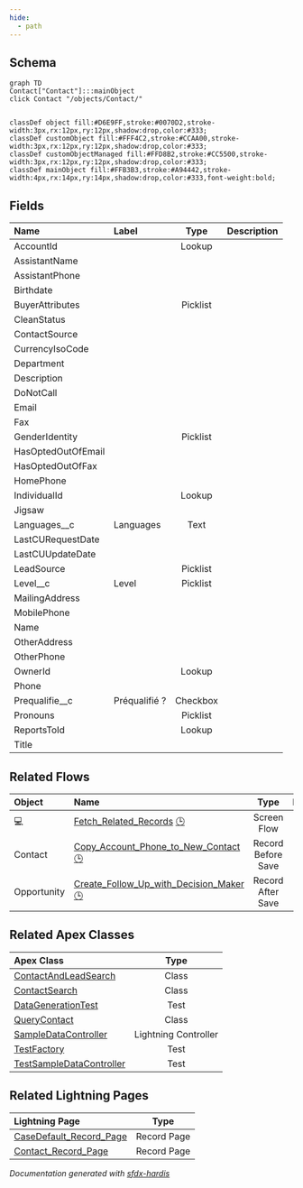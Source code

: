 ```yaml
---
hide:
  - path
---
```



## Schema

```mermaid
graph TD
Contact["Contact"]:::mainObject
click Contact "/objects/Contact/"


classDef object fill:#D6E9FF,stroke:#0070D2,stroke-width:3px,rx:12px,ry:12px,shadow:drop,color:#333;
classDef customObject fill:#FFF4C2,stroke:#CCAA00,stroke-width:3px,rx:12px,ry:12px,shadow:drop,color:#333;
classDef customObjectManaged fill:#FFD8B2,stroke:#CC5500,stroke-width:3px,rx:12px,ry:12px,shadow:drop,color:#333;
classDef mainObject fill:#FFB3B3,stroke:#A94442,stroke-width:4px,rx:14px,ry:14px,shadow:drop,color:#333,font-weight:bold;

```


<!-- Object description -->

## Fields

| Name      | Label | Type | Description |
| :-------- | :---- | :--: | :---------- | 
| AccountId |  | Lookup | <!-- --> |
| AssistantName |  |  | <!-- --> |
| AssistantPhone |  |  | <!-- --> |
| Birthdate |  |  | <!-- --> |
| BuyerAttributes |  | Picklist | <!-- --> |
| CleanStatus |  |  | <!-- --> |
| ContactSource |  |  | <!-- --> |
| CurrencyIsoCode |  |  | <!-- --> |
| Department |  |  | <!-- --> |
| Description |  |  | <!-- --> |
| DoNotCall |  |  | <!-- --> |
| Email |  |  | <!-- --> |
| Fax |  |  | <!-- --> |
| GenderIdentity |  | Picklist | <!-- --> |
| HasOptedOutOfEmail |  |  | <!-- --> |
| HasOptedOutOfFax |  |  | <!-- --> |
| HomePhone |  |  | <!-- --> |
| IndividualId |  | Lookup | <!-- --> |
| Jigsaw |  |  | <!-- --> |
| Languages__c | Languages | Text | <!-- --> |
| LastCURequestDate |  |  | <!-- --> |
| LastCUUpdateDate |  |  | <!-- --> |
| LeadSource |  | Picklist | <!-- --> |
| Level__c | Level | Picklist | <!-- --> |
| MailingAddress |  |  | <!-- --> |
| MobilePhone |  |  | <!-- --> |
| Name |  |  | <!-- --> |
| OtherAddress |  |  | <!-- --> |
| OtherPhone |  |  | <!-- --> |
| OwnerId |  | Lookup | <!-- --> |
| Phone |  |  | <!-- --> |
| Prequalifie__c | Préqualifié ? | Checkbox | <!-- --> |
| Pronouns |  | Picklist | <!-- --> |
| ReportsToId |  | Lookup | <!-- --> |
| Title |  |  | <!-- --> |


## Related Flows

| Object | Name      | Type | Description |
| :----  | :-------- | :--: | :---------- | 
| 💻 | [Fetch_Related_Records](../flows/Fetch_Related_Records.md) [🕒](../flows/Fetch_Related_Records-history.md) |  Screen Flow | <!-- --> |
| Contact | [Copy_Account_Phone_to_New_Contact](../flows/Copy_Account_Phone_to_New_Contact.md) [🕒](../flows/Copy_Account_Phone_to_New_Contact-history.md) |  Record Before Save | <!-- --> |
| Opportunity | [Create_Follow_Up_with_Decision_Maker](../flows/Create_Follow_Up_with_Decision_Maker.md) [🕒](../flows/Create_Follow_Up_with_Decision_Maker-history.md) |  Record After Save | <!-- --> |


## Related Apex Classes

| Apex Class | Type |
| :----      | :--: | 
| [ContactAndLeadSearch](../apex/ContactAndLeadSearch.md) | Class |
| [ContactSearch](../apex/ContactSearch.md) | Class |
| [DataGenerationTest](../apex/DataGenerationTest.md) | Test |
| [QueryContact](../apex/QueryContact.md) | Class |
| [SampleDataController](../apex/SampleDataController.md) | Lightning Controller |
| [TestFactory](../apex/TestFactory.md) | Test |
| [TestSampleDataController](../apex/TestSampleDataController.md) | Test |


## Related Lightning Pages

| Lightning Page | Type |
| :----      | :--: | 
| [CaseDefault_Record_Page](../pages/CaseDefault_Record_Page.md) |  Record Page |
| [Contact_Record_Page](../pages/Contact_Record_Page.md) |  Record Page |


_Documentation generated with [sfdx-hardis](https://sfdx-hardis.cloudity.com)_
